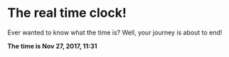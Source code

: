 # The real time clock!

Ever wanted to know what the time is? Well, your journey is about to end!

**The time is Nov 27, 2017, 11:31**